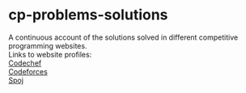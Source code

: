 # cp-problems-solutions
A continuous account of the solutions solved in different competitive programming websites.<br />
Links to website profiles:<br />
<a href="https://www.codechef.com/users/rishabh3538">Codechef</a><br />
<a href="http://codeforces.com/profile/percy3538">Codeforces</a><br />
<a href="https://www.spoj.com/users/percy3538/">Spoj</a><br />
